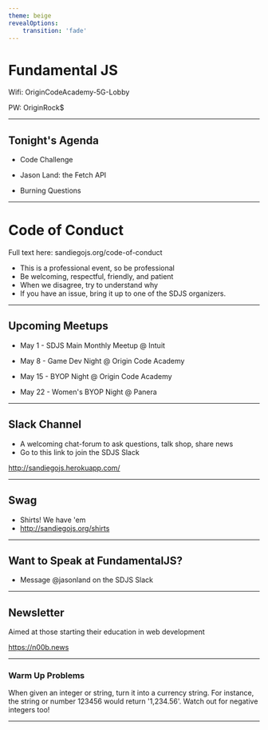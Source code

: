 ```yaml
---
theme: beige
revealOptions:
    transition: 'fade'
---
```


# Fundamental JS

Wifi: OriginCodeAcademy-5G-Lobby

PW: OriginRock$

---

## Tonight's Agenda

* Code Challenge

* Jason Land: the Fetch API

* Burning Questions

---

# Code of Conduct
 Full text here: sandiegojs.org/code-of-conduct

- This is a professional event, so be professional
- Be welcoming, respectful, friendly, and patient
- When we disagree, try to understand why
- If you have an issue, bring it up to one of the SDJS organizers.

---

## Upcoming Meetups

* May 1 - SDJS Main Monthly Meetup @ Intuit

* May 8 - Game Dev Night @ Origin Code Academy

* May 15 - BYOP Night @ Origin Code Academy

* May 22 - Women's BYOP Night @ Panera

---

## Slack Channel

* A welcoming chat-forum to ask questions, talk shop, share news
* Go to this link to join the SDJS Slack

http://sandiegojs.herokuapp.com/

---

## Swag

* Shirts! We have 'em
* http://sandiegojs.org/shirts

---

## Want to Speak at FundamentalJS?

* Message @jasonland on the SDJS Slack

---

## Newsletter

Aimed at those starting their education in web development

https://n00b.news

---
### Warm Up Problems

When given an integer or string, turn it into a currency string. For instance, the string or number 123456 would return '1,234.56'. Watch out for negative integers too!

---